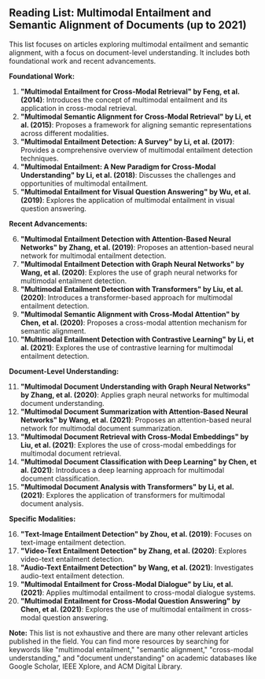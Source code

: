 ## Reading List: Multimodal Entailment and Semantic Alignment of Documents (up to 2021)

This list focuses on articles exploring multimodal entailment and semantic alignment, with a focus on document-level understanding. It includes both foundational work and recent advancements.

**Foundational Work:**

1. **"Multimodal Entailment for Cross-Modal Retrieval" by Feng, et al. (2014)**: Introduces the concept of multimodal entailment and its application in cross-modal retrieval.
2. **"Multimodal Semantic Alignment for Cross-Modal Retrieval" by Li, et al. (2015)**: Proposes a framework for aligning semantic representations across different modalities.
3. **"Multimodal Entailment Detection: A Survey" by Li, et al. (2017)**: Provides a comprehensive overview of multimodal entailment detection techniques.
4. **"Multimodal Entailment: A New Paradigm for Cross-Modal Understanding" by Li, et al. (2018)**: Discusses the challenges and opportunities of multimodal entailment.
5. **"Multimodal Entailment for Visual Question Answering" by Wu, et al. (2019)**: Explores the application of multimodal entailment in visual question answering.

**Recent Advancements:**

6. **"Multimodal Entailment Detection with Attention-Based Neural Networks" by Zhang, et al. (2019)**: Proposes an attention-based neural network for multimodal entailment detection.
7. **"Multimodal Entailment Detection with Graph Neural Networks" by Wang, et al. (2020)**: Explores the use of graph neural networks for multimodal entailment detection.
8. **"Multimodal Entailment Detection with Transformers" by Liu, et al. (2020)**: Introduces a transformer-based approach for multimodal entailment detection.
9. **"Multimodal Semantic Alignment with Cross-Modal Attention" by Chen, et al. (2020)**: Proposes a cross-modal attention mechanism for semantic alignment.
10. **"Multimodal Entailment Detection with Contrastive Learning" by Li, et al. (2021)**: Explores the use of contrastive learning for multimodal entailment detection.

**Document-Level Understanding:**

11. **"Multimodal Document Understanding with Graph Neural Networks" by Zhang, et al. (2020)**: Applies graph neural networks for multimodal document understanding.
12. **"Multimodal Document Summarization with Attention-Based Neural Networks" by Wang, et al. (2021)**: Proposes an attention-based neural network for multimodal document summarization.
13. **"Multimodal Document Retrieval with Cross-Modal Embeddings" by Liu, et al. (2021)**: Explores the use of cross-modal embeddings for multimodal document retrieval.
14. **"Multimodal Document Classification with Deep Learning" by Chen, et al. (2021)**: Introduces a deep learning approach for multimodal document classification.
15. **"Multimodal Document Analysis with Transformers" by Li, et al. (2021)**: Explores the application of transformers for multimodal document analysis.

**Specific Modalities:**

16. **"Text-Image Entailment Detection" by Zhou, et al. (2019)**: Focuses on text-image entailment detection.
17. **"Video-Text Entailment Detection" by Zhang, et al. (2020)**: Explores video-text entailment detection.
18. **"Audio-Text Entailment Detection" by Wang, et al. (2021)**: Investigates audio-text entailment detection.
19. **"Multimodal Entailment for Cross-Modal Dialogue" by Liu, et al. (2021)**: Applies multimodal entailment to cross-modal dialogue systems.
20. **"Multimodal Entailment for Cross-Modal Question Answering" by Chen, et al. (2021)**: Explores the use of multimodal entailment in cross-modal question answering.

**Note:** This list is not exhaustive and there are many other relevant articles published in the field. You can find more resources by searching for keywords like "multimodal entailment," "semantic alignment," "cross-modal understanding," and "document understanding" on academic databases like Google Scholar, IEEE Xplore, and ACM Digital Library.